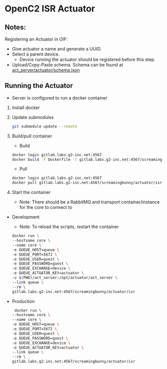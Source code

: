 # OpenC2 ISR Actuator

## Notes:

Registering an Actuator in OIF:
 - Give actuator a name and generate a UUID.
 - Select a parent device.
    - Device running the actuator should be registered before this step.
 - Upload/Copy-Paste schema. Schema can be found at [act_server/actuator/schema.json](act_server/actuator/schema.json)


## Running the Actuator
- Server is configured to run a docker container

1. Install docker

2. Update submodules
    
    ```bash
    git submodule update --remote
    ```

3. Build/pull container
    - Build
    
    ```bash
    docker login gitlab.labs.g2-inc.net:4567
    docker build -f Dockerfile -t gitlab.labs.g2-inc.net:4567/screamingbunny/actuator/isr .
    ```
    
    - Pull
    
    ```bash
    docker login gitlab.labs.g2-inc.net:4567
    docker pull gitlab.labs.g2-inc.net:4567/screamingbunny/actuator/isr
    ```

4. Start the container
    - Note: There should be a RabbitMQ and transport container/instance for the core to connect to

- Development
    - Note: To reload the scripts, restart the container
    
     ```bash
    docker run \
	--hostname core \
	--name core \
    -e QUEUE_HOST=queue \
    -e QUEUE_PORT=5672 \
    -e QUEUE_USER=guest \
    -e QUEUE_PASSWORD=guest \
    -e QUEUE_EXCHANGE=device \
    -e QUEUE_ACTUATOR_KEY=actuator \
    -v $(PWD)/act_server:/opt/actuator/act_server \
	--link queue \
	--rm \
    gitlab.labs.g2-inc.net:4567/screamingbunny/actuator/isr
	```
    
- Production
    
    ```bash
     docker run \
	--hostname core \
	--name core \
    -e QUEUE_HOST=queue \
    -e QUEUE_PORT=5672 \
    -e QUEUE_USER=guest \
    -e QUEUE_PASSWORD=guest \
    -e QUEUE_EXCHANGE=device \
    -e QUEUE_ACTUATOR_KEY=actuator \
	--link queue \
	--rm \
    gitlab.labs.g2-inc.net:4567/screamingbunny/actuator/isr
	```
